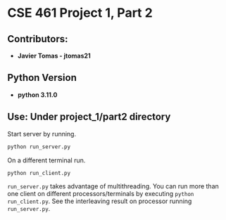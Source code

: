 # CSE 461 Project 1, Part 2

## Contributors: 
- **Javier Tomas - jtomas21** 

## Python Version
- **python 3.11.0**

## Use: Under project_1/part2 directory
Start server by running.
```sh
python run_server.py
```
On a different terminal run.
```sh
python run_client.py
```
`run_server.py` takes advantage of multithreading. You can run more than one client on different processors/terminals by executing `python run_client.py`. See the interleaving result on processor running `run_server.py`.